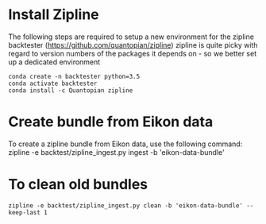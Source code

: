 # Install Zipline
The following steps are required to setup a new environment for the zipline backtester (https://github.com/quantopian/zipline)
zipline is quite picky with regard to version numbers of the packages it depends on - so we better set up a dedicated environment

	conda create -n backtester python=3.5
	conda activate backtester
	conda install -c Quantopian zipline

# Create bundle from Eikon data
To create a zipline bundle from Eikon data, use the following command:
    zipline -e backtest/zipline_ingest.py ingest -b 'eikon-data-bundle'

# To clean old bundles
    zipline -e backtest/zipline_ingest.py clean -b 'eikon-data-bundle' --keep-last 1